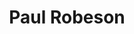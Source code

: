 ---
pid: ch288
title: Paul Robeson
location_transcription: Along the Parkway
coordinates: "[-75.174136603427, 39.960456106134]"
zipcode: '19130'
gen_neighborhood: North Philadelphia
neighborhood: Art Museum,Francisville
outside_phl: 
age: '69'
age_range: 60-69
instagram: 
image_file_name: ch_288.jpg
proposal_transcription: |-
  I'm not an artist so:
  maybe:
  singing + holding a law book
topic: African Americans,Person,Music,Social Justice
topic_summary: 0, 0, 0, 0, 0
type: Sculpture Statue
keywords_other: 
credit: 
image_labels: 
twitter: 
facebook: 
permalink: "/monuments/ch288/"
layout: item-page
---